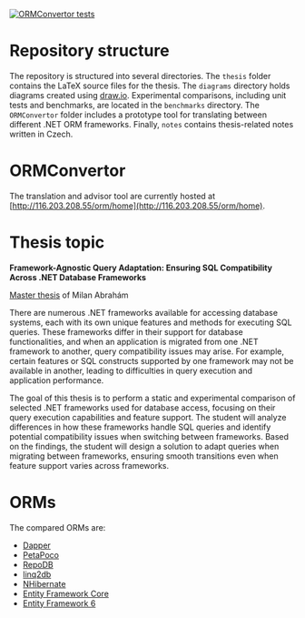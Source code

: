 [![ORMConvertor tests](https://github.com/milan252525/orm-comparison/actions/workflows/ormconvertor-tests.yml/badge.svg)](https://github.com/milan252525/orm-comparison/actions/workflows/ormconvertor-tests.yml)

# Repository structure
The repository is structured into several directories. The `thesis` folder contains the LaTeX source files for the thesis. The `diagrams` directory holds diagrams created using [draw.io](https://www.drawio.com/). Experimental comparisons, including unit tests and benchmarks, are located in the `benchmarks` directory. The `ORMConvertor` folder includes a prototype tool for translating between different .NET ORM frameworks. Finally, `notes` contains thesis-related notes written in Czech.

# ORMConvertor
The translation and advisor tool are currently hosted at [http://116.203.208.55/orm/home](http://116.203.208.55/orm/home).

# Thesis topic
**Framework-Agnostic Query Adaptation: Ensuring SQL Compatibility Across .NET Database Frameworks**

[Master thesis](https://is.cuni.cz/studium/dipl_st/index.php?id=&tid=&do=main&doo=detail&did=277574) of Milan Abrahám 

There are numerous .NET frameworks available for accessing database systems, each with its own unique features and methods for executing SQL queries. These frameworks differ in their support for database functionalities, and when an application is migrated from one .NET framework to another, query compatibility issues may arise. For example, certain features or SQL constructs supported by one framework may not be available in another, leading to difficulties in query execution and application performance.

The goal of this thesis is to perform a static and experimental comparison of selected .NET frameworks used for database access, focusing on their query execution capabilities and feature support. The student will analyze differences in how these frameworks handle SQL queries and identify potential compatibility issues when switching between frameworks. Based on the findings, the student will design a solution to adapt queries when migrating between frameworks, ensuring smooth transitions even when feature support varies across frameworks.

# ORMs
The compared ORMs are:
- [Dapper](https://github.com/DapperLib/Dapper)
- [PetaPoco](https://github.com/CollaboratingPlatypus/PetaPoco)
- [RepoDB](https://github.com/mikependon/RepoDB)
- [linq2db](https://github.com/linq2db/linq2db)
- [NHibernate](https://github.com/nhibernate)
- [Entity Framework Core](https://github.com/dotnet/efcore)
- [Entity Framework 6](https://github.com/dotnet/ef6)

